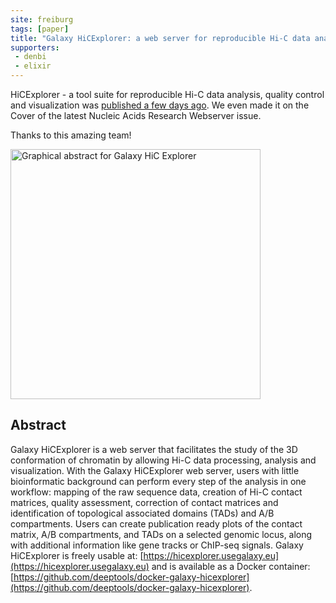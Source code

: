 ```yaml
---
site: freiburg
tags: [paper]
title: "Galaxy HiCExplorer: a web server for reproducible Hi-C data analysis, quality control and visualization"
supporters:
 - denbi
 - elixir
---
```


HiCExplorer - a tool suite for reproducible Hi-C data analysis, quality control and visualization
was [published a few days ago](https://doi.org/10.1093/nar/gky504). We even made it on the Cover of the latest
Nucleic Acids Research Webserver issue.

Thanks to this amazing team!

<div class="multiple-img">
    <img src="{{ "/assets/media/hic_nar.jpeg" | absolute_url }}" height="400px" alt="Graphical abstract for Galaxy HiC Explorer" />
</div>

## Abstract

Galaxy HiCExplorer is a web server that facilitates the study of the 3D conformation of chromatin
by allowing Hi-C data processing, analysis and visualization. With the Galaxy HiCExplorer web server,
users with little bioinformatic background can perform every step of the analysis in one
workflow: mapping of the raw sequence data, creation of Hi-C contact matrices, quality assessment,
correction of contact matrices and identification of topological associated domains (TADs) and
A/B compartments. Users can create publication ready plots of the contact matrix, A/B compartments,
and TADs on a selected genomic locus, along with additional information like gene tracks or ChIP-seq signals.
Galaxy HiCExplorer is freely usable at: [https://hicexplorer.usegalaxy.eu](https://hicexplorer.usegalaxy.eu)
and is available as a Docker container:
[https://github.com/deeptools/docker-galaxy-hicexplorer](https://github.com/deeptools/docker-galaxy-hicexplorer).
